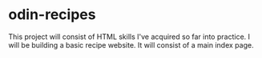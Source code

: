 # odin-recipes
This project will consist of HTML skills I've acquired so far into practice. I will be building a basic recipe website. 
It will consist of a main index page. 
